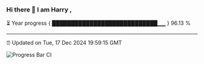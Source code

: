 ### Hi there 👋 I am Harry , 

⏳ Year progress { ████████████████████████████▁▁ } 96.13 %

---

⏰ Updated on Tue, 17 Dec 2024 19:59:15 GMT

![Progress Bar CI](https://github.com/duykhang68/duykhang68/workflows/Progress%20Bar%20CI/badge.svg)
